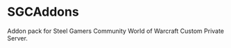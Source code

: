 SGCAddons
=========

Addon pack for Steel Gamers Community World of Warcraft Custom Private Server.
